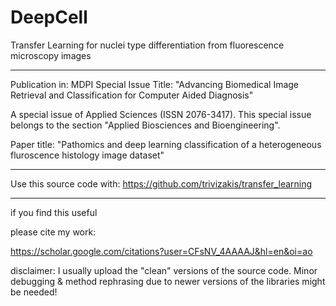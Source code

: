 # DeepCell
Transfer Learning for nuclei type differentiation from fluorescence microscopy images

<hr>

Publication in:
MDPI 
Special Issue Title: "Advancing Biomedical Image Retrieval and Classification for Computer Aided Diagnosis"

A special issue of Applied Sciences (ISSN 2076-3417). This special issue belongs to the section "Applied Biosciences and Bioengineering".

Paper title: "Pathomics and deep learning classification of a heterogeneous fluroscence histology image dataset"
<hr>

Use this source code with:
https://github.com/trivizakis/transfer_learning

<hr>

if you find this useful

please cite my work:

https://scholar.google.com/citations?user=CFsNV_4AAAAJ&hl=en&oi=ao

disclaimer: I usually upload the "clean" versions of the source code. Minor debugging & method rephrasing due to newer versions of the libraries might be needed!
